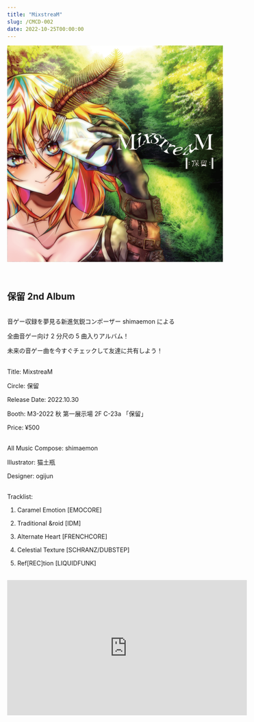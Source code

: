 ```yaml
---
title: "MixstreaM"
slug: /CMCD-002
date: 2022-10-25T00:00:00
---
```


![mixstream_jacket](../src/img/mixstream_jacket.png)

<br>

## 保留 2nd Album

<br>
音ゲー収録を夢見る新進気鋭コンポーザー shimaemon による

全曲音ゲー向け 2 分尺の 5 曲入りアルバム！

未来の音ゲー曲を今すぐチェックして友達に共有しよう！

<br>
Title: MixstreaM

Circle: 保留

Release Date: 2022.10.30

Booth: M3-2022 秋 第一展示場 2F C-23a 「保留」

Price: ¥500

<br>
All Music Compose: shimaemon

Illustrator: 猫土瓶

Designer: ogijun

<br>
Tracklist:

1.  Caramel Emotion [EMOCORE]

2.  Traditional &roid [IDM]

3.  Alternate Heart [FRENCHCORE]

4.  Celestial Texture [SCHRANZ/DUBSTEP]

5.  Ref[REC]tion [LIQUIDFUNK]

<br>

<iframe width="560" height="315" src="https://www.youtube.com/embed/qJUVPbXpGYw" title="YouTube video player" frameborder="0" allow="accelerometer; autoplay; clipboard-write; encrypted-media; gyroscope; picture-in-picture" allowfullscreen></iframe>
